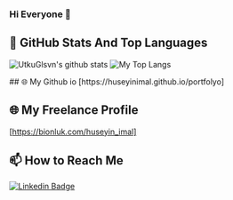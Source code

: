 ### Hi Everyone 👋



## 📌 GitHub Stats And Top Languages

<p float="center">
  <img  src="https://github-readme-stats.vercel.app/api?username=huseyinimal&show_icons=true&count_private=true&hide=contribs,issues" alt="UtkuGlsvn's github stats" />
  <img  src="https://github-readme-stats.vercel.app/api/top-langs/?username=huseyinimal&layout=compact&hide=html,css" alt="My Top Langs" />
</p>
## 🌐 My Github io
[https://huseyinimal.github.io/portfolyo]

## 🌐 My Freelance Profile
[https://bionluk.com/huseyin_imal]

## 📫 How to Reach Me


[![Linkedin Badge](https://img.shields.io/badge/huseyinimal-follow%20on%20linkedin-blue?style=for-the-badge&logo=linkedin)](https://www.linkedin.com/in/hüseyin-imal-5b6269a2/)

